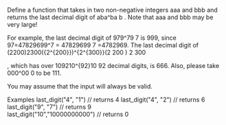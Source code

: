Define a function that takes in two non-negative integers aaa and bbb and returns the last decimal digit of aba^ba 
b
 . Note that aaa and bbb may be very large!

For example, the last decimal digit of 979^79 
7
  is 999, since 97=47829699^7 = 47829699 
7
 =4782969. The last decimal digit of (2200)2300({2^{200}})^{2^{300}}(2 
200
 ) 
2 
300
 
 , which has over 109210^{92}10 
92
  decimal digits, is 666. Also, please take 000^00 
0
  to be 111.

You may assume that the input will always be valid.

Examples
last_digit("4", "1")            // returns 4
last_digit("4", "2")            // returns 6
last_digit("9", "7")            // returns 9    
last_digit("10","10000000000")  // returns 0
